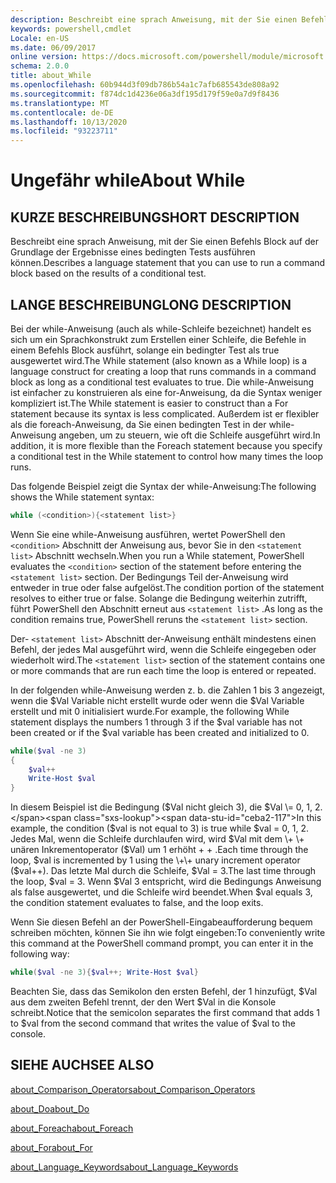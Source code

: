 ```yaml
---
description: Beschreibt eine sprach Anweisung, mit der Sie einen Befehls Block auf der Grundlage der Ergebnisse eines bedingten Tests ausführen können.
keywords: powershell,cmdlet
Locale: en-US
ms.date: 06/09/2017
online version: https://docs.microsoft.com/powershell/module/microsoft.powershell.core/about/about_while?view=powershell-7.1&WT.mc_id=ps-gethelp
schema: 2.0.0
title: about_While
ms.openlocfilehash: 60b944d3f09db786b54a1c7afb685543de808a92
ms.sourcegitcommit: f874dc1d4236e06a3df195d179f59e0a7d9f8436
ms.translationtype: MT
ms.contentlocale: de-DE
ms.lasthandoff: 10/13/2020
ms.locfileid: "93223711"
---
```

# <a name="about-while"></a><span data-ttu-id="ceba2-104">Ungefähr while</span><span class="sxs-lookup"><span data-stu-id="ceba2-104">About While</span></span>

## <a name="short-description"></a><span data-ttu-id="ceba2-105">KURZE BESCHREIBUNG</span><span class="sxs-lookup"><span data-stu-id="ceba2-105">SHORT DESCRIPTION</span></span>
<span data-ttu-id="ceba2-106">Beschreibt eine sprach Anweisung, mit der Sie einen Befehls Block auf der Grundlage der Ergebnisse eines bedingten Tests ausführen können.</span><span class="sxs-lookup"><span data-stu-id="ceba2-106">Describes a language statement that you can use to run a command block based on the results of a conditional test.</span></span>

## <a name="long-description"></a><span data-ttu-id="ceba2-107">LANGE BESCHREIBUNG</span><span class="sxs-lookup"><span data-stu-id="ceba2-107">LONG DESCRIPTION</span></span>

<span data-ttu-id="ceba2-108">Bei der while-Anweisung (auch als while-Schleife bezeichnet) handelt es sich um ein Sprachkonstrukt zum Erstellen einer Schleife, die Befehle in einem Befehls Block ausführt, solange ein bedingter Test als true ausgewertet wird.</span><span class="sxs-lookup"><span data-stu-id="ceba2-108">The While statement (also known as a While loop) is a language construct for creating a loop that runs commands in a command block as long as a conditional test evaluates to true.</span></span> <span data-ttu-id="ceba2-109">Die while-Anweisung ist einfacher zu konstruieren als eine for-Anweisung, da die Syntax weniger kompliziert ist.</span><span class="sxs-lookup"><span data-stu-id="ceba2-109">The While statement is easier to construct than a For statement because its syntax is less complicated.</span></span> <span data-ttu-id="ceba2-110">Außerdem ist er flexibler als die foreach-Anweisung, da Sie einen bedingten Test in der while-Anweisung angeben, um zu steuern, wie oft die Schleife ausgeführt wird.</span><span class="sxs-lookup"><span data-stu-id="ceba2-110">In addition, it is more flexible than the Foreach statement because you specify a conditional test in the While statement to control how many times the loop runs.</span></span>

<span data-ttu-id="ceba2-111">Das folgende Beispiel zeigt die Syntax der while-Anweisung:</span><span class="sxs-lookup"><span data-stu-id="ceba2-111">The following shows the While statement syntax:</span></span>

```powershell
while (<condition>){<statement list>}
```

<span data-ttu-id="ceba2-112">Wenn Sie eine while-Anweisung ausführen, wertet PowerShell den `<condition>` Abschnitt der Anweisung aus, bevor Sie in den `<statement list>` Abschnitt wechseln.</span><span class="sxs-lookup"><span data-stu-id="ceba2-112">When you run a While statement, PowerShell evaluates the `<condition>` section of the statement before entering the `<statement list>` section.</span></span> <span data-ttu-id="ceba2-113">Der Bedingungs Teil der-Anweisung wird entweder in true oder false aufgelöst.</span><span class="sxs-lookup"><span data-stu-id="ceba2-113">The condition portion of the statement resolves to either true or false.</span></span> <span data-ttu-id="ceba2-114">Solange die Bedingung weiterhin zutrifft, führt PowerShell den Abschnitt erneut aus `<statement list>` .</span><span class="sxs-lookup"><span data-stu-id="ceba2-114">As long as the condition remains true, PowerShell reruns the `<statement list>` section.</span></span>

<span data-ttu-id="ceba2-115">Der- `<statement list>` Abschnitt der-Anweisung enthält mindestens einen Befehl, der jedes Mal ausgeführt wird, wenn die Schleife eingegeben oder wiederholt wird.</span><span class="sxs-lookup"><span data-stu-id="ceba2-115">The `<statement list>` section of the statement contains one or more commands that are run each time the loop is entered or repeated.</span></span>

<span data-ttu-id="ceba2-116">In der folgenden while-Anweisung werden z. b. die Zahlen 1 bis 3 angezeigt, wenn die $Val Variable nicht erstellt wurde oder wenn die $Val Variable erstellt und mit 0 initialisiert wurde.</span><span class="sxs-lookup"><span data-stu-id="ceba2-116">For example, the following While statement displays the numbers 1 through 3 if the $val variable has not been created or if the $val variable has been created and initialized to 0.</span></span>

```powershell
while($val -ne 3)
{
    $val++
    Write-Host $val
}
```

<span data-ttu-id="ceba2-117">In diesem Beispiel ist die Bedingung ($Val nicht gleich 3), die $Val \= 0, 1, 2.</span><span class="sxs-lookup"><span data-stu-id="ceba2-117">In this example, the condition ($val is not equal to 3) is true while $val \= 0, 1, 2.</span></span> <span data-ttu-id="ceba2-118">Jedes Mal, wenn die Schleife durchlaufen wird, wird $Val mit dem \+ \+ unären Inkrementoperator ($Val) um 1 erhöht \+ \+ .</span><span class="sxs-lookup"><span data-stu-id="ceba2-118">Each time through the loop, $val is incremented by 1 using the \+\+ unary increment operator ($val\+\+).</span></span> <span data-ttu-id="ceba2-119">Das letzte Mal durch die Schleife, $Val \= 3.</span><span class="sxs-lookup"><span data-stu-id="ceba2-119">The last time through the loop, $val \= 3.</span></span> <span data-ttu-id="ceba2-120">Wenn $Val 3 entspricht, wird die Bedingungs Anweisung als false ausgewertet, und die Schleife wird beendet.</span><span class="sxs-lookup"><span data-stu-id="ceba2-120">When $val equals 3, the condition statement evaluates to false, and the loop exits.</span></span>

<span data-ttu-id="ceba2-121">Wenn Sie diesen Befehl an der PowerShell-Eingabeaufforderung bequem schreiben möchten, können Sie ihn wie folgt eingeben:</span><span class="sxs-lookup"><span data-stu-id="ceba2-121">To conveniently write this command at the PowerShell command prompt, you can enter it in the following way:</span></span>

```powershell
while($val -ne 3){$val++; Write-Host $val}
```

<span data-ttu-id="ceba2-122">Beachten Sie, dass das Semikolon den ersten Befehl, der 1 hinzufügt, $Val aus dem zweiten Befehl trennt, der den Wert $Val in die Konsole schreibt.</span><span class="sxs-lookup"><span data-stu-id="ceba2-122">Notice that the semicolon separates the first command that adds 1 to $val from the second command that writes the value of $val to the console.</span></span>

## <a name="see-also"></a><span data-ttu-id="ceba2-123">SIEHE AUCH</span><span class="sxs-lookup"><span data-stu-id="ceba2-123">SEE ALSO</span></span>

[<span data-ttu-id="ceba2-124">about_Comparison_Operators</span><span class="sxs-lookup"><span data-stu-id="ceba2-124">about_Comparison_Operators</span></span>](about_Comparison_Operators.md)

[<span data-ttu-id="ceba2-125">about_Do</span><span class="sxs-lookup"><span data-stu-id="ceba2-125">about_Do</span></span>](about_Do.md)

[<span data-ttu-id="ceba2-126">about_Foreach</span><span class="sxs-lookup"><span data-stu-id="ceba2-126">about_Foreach</span></span>](about_Foreach.md)

[<span data-ttu-id="ceba2-127">about_For</span><span class="sxs-lookup"><span data-stu-id="ceba2-127">about_For</span></span>](about_For.md)

[<span data-ttu-id="ceba2-128">about_Language_Keywords</span><span class="sxs-lookup"><span data-stu-id="ceba2-128">about_Language_Keywords</span></span>](about_Language_Keywords.md)

